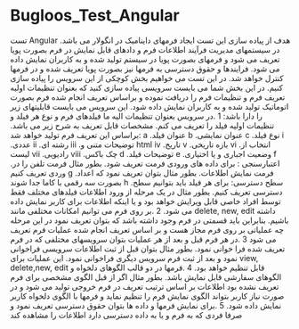 # Bugloos_Test_Angular
تست Angular هدف از پیاده سازی این تست ایجاد فرمهای داینامیک در انگولار می باشد. در سیستمهای مدیریت فرآیند اطلاعات فرم و دادهای قابل نمایش در فرم بصورت پویا تعریف می شود و فرمهای بصورت پویا در سیستم تولید شده و به کاربران نمایش داده می شود. فرایندها و حقوق دسترسی به فرمها نیز بصورت پویا تعریف شده و در فرمها کنترل خواهد شد. در این تست می خواهیم بخش کوچکی از این سرویس را پیاده سازی کنیم. در این بخش شما می بایست سرویسی پیاده سازی کنید که بعنوان تنظیمات اولیه تعریف فرم و تنظیمات فرم را دریافت نموده و براساس تعریف انجام شده فرم بصورت اتوماتیک تولید شده و به کاربران نمایش داده شود. این سرویس می بایست قابلیتهای زیر را دارا باشد: 1 .در سرویس بعنوان تنظیمات الیه ما فیلدهای فرم و نوع هر فیلد و تنظیمات اولیه فیلد را تعریف می کنم. مشخصات قابل تعریف به شرح زیر می باشد. براساس این تعریف فرم تولید خواهد شد: a .عنوان فیلد b .عنوان نمایشی c .نوع فیلد i .عددی ii .رشته ای iii .توضیحات متنی و html iv .تاریخ v .بازه تاریخی vi .انتخاب از لیست vii .رادیویی viii .چک باکس  d .توضیحات فیلد e .وضعیت اجباری و یا اختیاری f .اعتبارسنجی : برای داده های ورودی فرمت تعریف شود. بطور مثال فرمت تلفن را در وردی تعریف کنیم g .فرمت نمایش اطلاعات. بطور مثال بتوان تعریف نمود که اعداد بصورت سه رقمی با کاما جدا شوند h .سطح دسترسی: برای هر فیلد باید بتوانیم سطح دسترسی تعریف کنیم. بطور مثال در یک مرحله از ورود اطلاعات فیلدهای مختلف فقط توسط افراد خاصی قابل ویرایش خواهد بود و یا اینکه اطلاعات برای کاربر نمایش داده می شود.  2 .بر روی فرم می توانیم امکانات مختلفی مانند delete, new, edit داشته باشیم. بنابراین باید قسمتی در فرم وجود داشته باشد که بتوان تعریف نمود در این مرحله چه عملیاتی بر روی فرم مجاز هست و بر اساس تعریف انجام شده عملیات فرم تعریف می شود 3 .در هر فرم قبل و بعد از هر عملیات بتوان سرویسهای مختلفی که در فرم تعریف شده فرا خوانی نمود. بطور مثال بتوان قبل از ثبت اطلاعات سرویسی فراخوانی نمود و بعد از ثبت فرم سرویس دیگری فراخوانی نمود. این عملیات برای view, delete,new, edit قابل تنظیم خواهد بود. 4 .فرمها در دو قالب الگوهای دلخواه و الگوهای سفارشی قابل نمایش باشد. بطور مثال اگر از قبل الگوی مشخصی برای فرم تعریف نشده بود اطلاعات بر اساس ترتیب تعریف در فرم خروجی تولید می شود و در صورت نیاز کاربر بتواند الگوی نمایش فرم را تنظیم نماید و فرمها با الگوی دلخواه کاربر نمایش داده شود. 5 .برای نمایش فرمها و داده ها بتوان حقوق دسترسی تعریف نمود و صرفا فردی که به فرم و یا به داده دسترسی دارد اطلاعات را مشاهده کند
